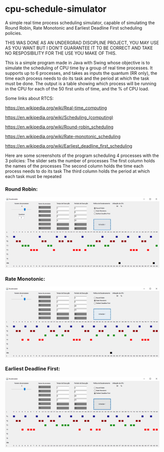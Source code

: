 # cpu-schedule-simulator
A simple real time process scheduling simulator, capable of simulating the Round Robin, Rate Monotonic and Earliest Deadline First scheduling policies.

THIS WAS DONE AS AN UNDERGRAD DISCIPLINE PROJECT, YOU MAY USE AS YOU WANT BUT I DON'T GUARANTEE IT TO BE CORRECT AND TAKE NO RESPOSIBILITY FOR THE USE YOU MAKE OF THIS.

This is a simple program made in Java with Swing whose objective is to simulate the scheduling of CPU time by a group of real time processes. It supports up to 6 processes, and takes as inputs the quantum (RR only), the time each process needs to do its task and the period at which the task must be done. The output is a table showing which process will be running in the CPU for each of the 50 first units of time, and the % of CPU load.

Some links about RTCS:

https://en.wikipedia.org/wiki/Real-time_computing

https://en.wikipedia.org/wiki/Scheduling_(computing)

https://en.wikipedia.org/wiki/Round-robin_scheduling

https://en.wikipedia.org/wiki/Rate-monotonic_scheduling

https://en.wikipedia.org/wiki/Earliest_deadline_first_scheduling

Here are some screenshots of the program scheduling 4 processes with the 3 policies:
The slider sets the number of processes
The first column holds the names of the processes
The second column holds the time each process needs to do its task
The third column holds the period at which each task must be repeated

### Round Robin:
![alt text](https://github.com/yurimachioni/cpu-schedule-simulator/blob/master/screenshots/roundrobin.png "round robin")

### Rate Monotonic:
![alt text](https://github.com/yurimachioni/cpu-schedule-simulator/blob/master/screenshots/ratemonotonic.png "rate monotonic")

### Earliest Deadline First:
![alt text](https://github.com/yurimachioni/cpu-schedule-simulator/blob/master/screenshots/edf.png "earliest deadline first")
